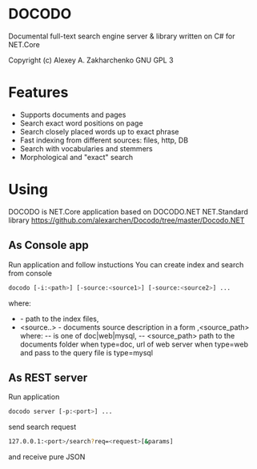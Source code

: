# DOCODO 
Documental full-text search engine server & library written on C#
for NET.Core 

Copyright (c) Alexey A. Zakharchenko
GNU GPL 3

# Features

  - Supports documents and pages
  - Search exact word positions on page
  - Search closely placed words up to exact phrase
  - Fast indexing from different sources: files, http, DB
  - Search with vocabularies and stemmers
  - Morphological and "exact" search

# Using 

DOCODO is NET.Core application based on DOCODO.NET NET.Standard library
https://github.com/alexarchen/Docodo/tree/master/Docodo.NET

## As Console app
Run application and follow instuctions
You can create index and search from console

```sh
docodo [-i:<path>] [-source:<source1>] [-source:<source2>] ...
```
where:
 - <path> - path to the index files, 
 - <source..> - documents source description in a form <type>,<source_path>
 where:
 -- <type> is one of doc|web|mysql,
 -- <source_path> path to the documents folder when type=doc, url of web server when type=web and pass to the query file is type=mysql
 

## As REST server
Run application 
```sh
docodo server [-p:<port>] ...
```
send search request

```sh
127.0.0.1:<port>/search?req=<request>[&params]
```
and receive pure JSON

